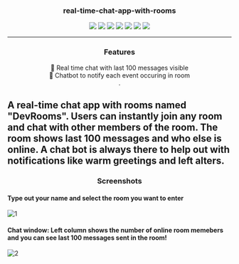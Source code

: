 <h3 align="center">real-time-chat-app-with-rooms</h3>
 
 <p align="center">
  <img src="https://img.shields.io/badge/-JavaScript-F7DF1E?style=flat-square&logo=javascript&logoColor=black" />
  <img src="https://img.shields.io/badge/-TypeScript-2F74C0?style=flat-square&logo=typescript&logoColor=white" />
  <img src="https://img.shields.io/badge/-node.js-313131?style=flat-square&logo=node.js&logoColor=#F7F7F7" />
  <img src="https://img.shields.io/badge/-Express-000000?style=flat-square&logo=express&logoColor=white" />
  <img src="https://img.shields.io/badge/-React-212121?style=flat-square&logo=react&logoColor=2F74C0" />
  <img src="https://img.shields.io/badge/-MongoDB-47A248?style=flat-square&logo=mongodb&logoColor=white" />
  <img src="https://img.shields.io/badge/-socket.io-313131?style=flat-square&logo=socket.io&logoColor=#F7F7F7" />
 </p>
 
----
<h3 align="center">Features</h3>

<div align="center">
  <p>💬 Real time chat with last 100 messages visible<br />
  🤖 Chatbot to notify each event occuring in room<br />.</p>
</div>


## A real-time chat app with rooms named "DevRooms". Users can instantly join any room and chat with other members of the room. The room shows last 100 messages and who else is online. A chat bot is always there to help out with notifications like warm greetings and left alters.

<h3 align="center">Screenshots</h3>

#### Type out your name and select the room you want to enter
![1](https://user-images.githubusercontent.com/41326898/215736611-34064249-2dcf-41e3-b0d7-056d4da99f0e.png)

#### Chat window: Left column shows the number of online room memebers and you can see last 100 messages sent in the room!
![2](https://user-images.githubusercontent.com/41326898/215736973-750ff295-60b1-46d0-8f36-a81ee5c54776.png)



